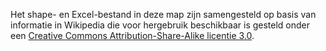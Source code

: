 Het shape- en Excel-bestand in deze map zijn samengesteld op basis van informatie in Wikipedia die voor hergebruik beschikbaar is gesteld onder een <a href="http://creativecommons.org/licenses/by-sa/3.0/">Creative Commons Attribution-Share-Alike licentie 3.0</a>.
